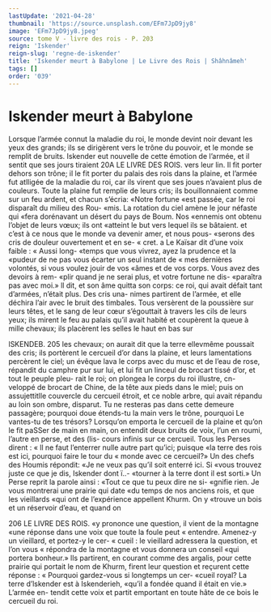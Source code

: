 ```yaml
---
lastUpdate: '2021-04-28'
thumbnail: 'https://source.unsplash.com/EFm7JpD9jy8'
image: 'EFm7JpD9jy8.jpeg'
source: tome V - livre des rois - P. 203
reign: 'Iskender'
reign-slug: 'regne-de-iskender'
title: 'Iskender meurt à Babylone | Le Livre des Rois | Shâhnâmeh'
tags: []
order: '039'
---
```


# Iskender meurt à Babylone

Lorsque l’armée connut la maladie du roi, le monde devint noir devant les yeux des grands; ils se dirigèrent vers le trône du pouvoir, et le monde
se remplit de bruits. Iskender eut nouvelle de cette
émotion de l’armée, et il sentit que ses jours tiraient
20A LE LIVRE DES ROIS.
vers leur lin. Il fit porter dehors son trône; il le fit porter du palais des rois dans la plaine, et l’armée
fut atlligée de la maladie du roi, car ils virent que ses joues n’avaient plus de couleurs. Toute la plaine
fut remplie de leurs cris; ils bouillonnaient comme sur un feu ardent, et chacun s’écria: «Notre fortune
«est passée, car le roi disparaît du milieu des Rou-
«mis. La rotation du ciel amène le jour néfaste qui
«fera dorénavant un désert du pays de Boum. Nos «ennemis ont obtenu l’objet de leurs vœux; ils ont
«atteint le but vers lequel ils se bâtaient. et c’est à
ce nous que le monde va devenir amer, et nous pous-
«serons des cris de douleur ouvertement et en se- « cret. a Le Kaïsar dit d’une voix faible : « Aussi long-
«temps que vous vivrez, ayez la prudence et la «pudeur de ne pas vous écarter un seul instant de
« mes dernières volontés, si vous voulez jouir de vos «âmes et de vos corps. Vous avez des devoirs à rem- «plir quand je ne serai plus, et votre fortune ne dis- «paraîtra pas avec moi.»
ll dit, et son âme quitta son corps: ce roi, qui avait défait tant d’armées, n’était plus. Des cris una-
nimes partirent de l’armée, et elle déchira l’air avec
le bruit des timbales. Tous versèrent de la poussière sur leurs têtes, et le sang de leur cœur s’égouttait à
travers les cils de leurs yeux; ils mirent le feu au palais qu’il avait habité et coupèrent la queue à mille chevaux; ils placèrent les selles le haut en bas sur

lSKENDEB. 205 les chevaux; on aurait dit que la terre ellevmême
poussait des cris; ils portèrent le cercueil d’or dans
la plaine, et leurs lamentations percèrent le ciel; un
évêque lava le corps avec du musc et de l’eau de
rose, répandit du camphre pur sur lui, et lui fit un linceul de brocart tissé d’or, et tout le peuple pleu-
rait le roi; on plongea le corps du roi illustre, cn- veloppé de brocart de Chine, de la tête aux pieds dans
le miel; puis on assujettitlle couvercle du cercueil étroit, et ce noble arbre, qui avait répandu au loin
son ombre, disparut. Tu ne resteras pas dans cette
demeure passagère; pourquoi doue étends-tu la main vers le trône, pourquoi Le vantes-tu de tes trésors? Lorsqu’on emporta le cercueil de la plaine et qu’on
le fit paSSer de main en main, on entendit deux bruits de voix, l’un en roumi, l’autre en perse, et des (lis-
cours infinis sur ce cercueil. Tous les Perses dirent : « ll ne faut l’enterrer nulle autre part qu’ici; puisque
«la terre des rois est ici, pourquoi faire le tour du « monde avec ce cercueil?» Un des chefs des Houmis répondit: «Je ne veux pas qu’il soit enterré ici. Si
«vous trouvez juste ce que je dis, Iskender dont ï..-
«tourner à la terre dont il est sorti.» Un Perse reprit
la parole ainsi : «Tout ce que tu peux dire ne si- «gnifie rien. Je vous montrerai une prairie qui date «du temps de nos anciens rois, et que les vieillards «qui ont de l’expérience appellent Khurm. On y
«trouve un bois et un réservoir d’eau, et quand on

206 LE LIVRE DES ROIS.
«y prononce une question, il vient de la montagne «une réponse dans une voix que toute la foule peut
« entendre. Amenez-y un vieillard, et portez-y le cer-
« cueil : le vieillard adressera la question, et l’on vous
« répondra de la montagne et vous donnera un conseil «qui portera bonheur.» lls partirent, en courant comme des argalis, pour cette prairie qui portait le nom de Khurm, firent leur question et reçurent cette réponse : « Pourquoi gardez-vous si longtemps un cer- «cueil royal? La terre d’lskender est à Iskenderieh,
«qu’il a fondée quand il était en vie.» L’armée en-
tendit cette voix et partit emportant en toute hâte de ce bois le cercueil du roi.
